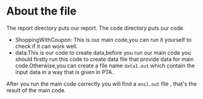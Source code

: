 # About the file

The report directory puts our report.
The code directory puts our code.
- ShoppingWithCoupon: This is our main code,you can run it yourself to check if it can work well.
- data:This is our code to create data,before you run our main code you should firstly run this code to create data file that provide data for main code.Otherwise,you can create a file name `data1.out` which contain the input data in a way that is given in PTA.

After you run the main code correctly you will find a `ans1.out` file , that's the result of the main code.